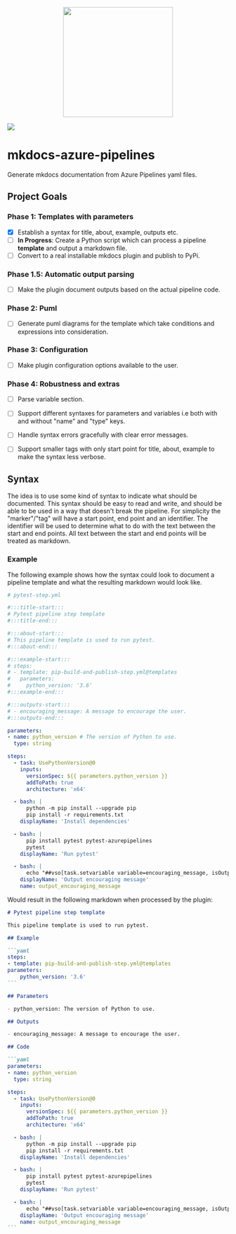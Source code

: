 <p align="center">
  <img src="https://github.com/Wesztman/mkdocs-azure-pipelines/assets/54413402/5d0e50ea-843a-4e63-8660-785371fd63d0" width="250">
</p>

![](https://img.shields.io/badge/Under%20Development%20-fc2803)

# mkdocs-azure-pipelines
Generate mkdocs documentation from Azure Pipelines yaml files.

## Project Goals

### Phase 1: Templates with parameters
- [x] Establish a syntax for title, about, example, outputs etc.
- [ ] **In Progress**: Create a Python script which can process a pipeline **template** and output a markdown file.
- [ ] Convert to a real installable mkdocs plugin and publish to PyPi.

### Phase 1.5: Automatic output parsing

- [ ] Make the plugin document outputs based on the actual pipeline code.

### Phase 2: Puml

- [ ] Generate puml diagrams for the template which take conditions and expressions into consideration.

### Phase 3: Configuration

- [ ] Make plugin configuration options available to the user.

### Phase 4: Robustness and extras

- [ ] Parse variable section.
- [ ] Support different syntaxes for parameters and variables i.e both with and without "name" and "type" keys.
- [ ] Handle syntax errors gracefully with clear error messages.
- [ ] Support smaller tags with only start point for title, about, example to make the syntax less verbose.


## Syntax

The idea is to use some kind of syntax to indicate what should be documented. This syntax should be easy to read and write, and should be able to be used in a way that doesn't break the pipeline. For simplicity the "marker"/"tag" will have a start point, end point and an identifier. The identifier will be used to determine what to do with the text between the start and end points. All text between the start and end points will be treated as markdown.

### Example

The following example shows how the syntax could look to document a pipeline template and what the resulting markdown would look like.

```yaml
# pytest-step.yml

#:::title-start:::
# Pytest pipeline step template
#:::title-end:::

#:::about-start:::
# This pipeline template is used to run pytest.
#:::about-end:::

#:::example-start:::
# steps:
# - template: pip-build-and-publish-step.yml@templates
#   parameters:
#     python_version: '3.6'
#:::example-end:::

#:::outputs-start:::
# - encouraging_message: A message to encourage the user.
#:::outputs-end:::

parameters:
- name: python_version # The version of Python to use.
  type: string

steps:
  - task: UsePythonVersion@0
    inputs:
      versionSpec: ${{ parameters.python_version }}
      addToPath: true
      architecture: 'x64'

  - bash: |
      python -m pip install --upgrade pip
      pip install -r requirements.txt
    displayName: 'Install dependencies'

  - bash: |
      pip install pytest pytest-azurepipelines
      pytest
    displayName: 'Run pytest'

  - bash: |
      echo "##vso[task.setvariable variable=encouraging_message, isOutput=true]You look great today!"
    displayName: 'Output encouraging message'
    name: output_encouraging_message
```

Would result in the following markdown when processed by the plugin:

``````markdown
# Pytest pipeline step template

This pipeline template is used to run pytest.

## Example

```yaml
steps:
- template: pip-build-and-publish-step.yml@templates
parameters:
    python_version: '3.6'
```

## Parameters

- python_version: The version of Python to use.

## Outputs

- encouraging_message: A message to encourage the user.

## Code

```yaml
parameters:
- name: python_version
  type: string

steps:
  - task: UsePythonVersion@0
    inputs:
      versionSpec: ${{ parameters.python_version }}
      addToPath: true
      architecture: 'x64'

  - bash: |
      python -m pip install --upgrade pip
      pip install -r requirements.txt
    displayName: 'Install dependencies'

  - bash: |
      pip install pytest pytest-azurepipelines
      pytest
    displayName: 'Run pytest'

  - bash: |
      echo "##vso[task.setvariable variable=encouraging_message, isOutput=true]You look great today!"
    displayName: 'Output encouraging message'
    name: output_encouraging_message
```
``````
